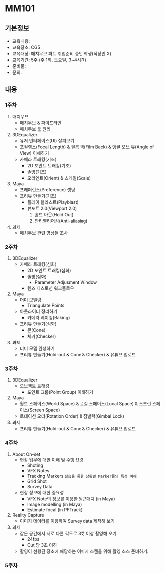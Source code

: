# MM101

## 기본정보
- 교육내용:
- 교육장소: CG5
- 교육대상: 매치무브 파트 취업준비 중인 학생(직장인 X)
- 교육기간: 5주 (주 1회, 토요일, 3~4시간)
- 준비물:
- 문의:

## 내용

### 1주차
1. 매치무브
    - 매치무브 & 파이프라인
    - 매치무브 툴 원리
1. 3DEqualizer
    - 유저 인터페이스(UI) 살펴보기
    - 포컬랭스(Focal Length) & 필름 백(Film Back) & 앵글 오브 뷰(Angle of View) 이해하기
    - 카메라 트래킹(기초)
        - 2D 포인트 트래킹(기초)
        - 솔빙(기초)
        - 오리엔트(Orient) & 스케일(Scale)
1. Maya
    - 프레퍼런스(Preference) 셋팅
    - 프리뷰 만들기(기초)
        - 플레이 블라스트(Playblast)
        - 뷰포트 2.0(Viewport 2.0)
            1. 홀드 아웃(Hold Out)
            1. 안티앨리어싱(Anti-aliasing)
1. 과제
    - 매치무브 관련 영상들 조사

### 2주차
1. 3DEqualizer
    - 카메라 트래킹(심화)
        - 2D 포인트 트래킹(심화)
        - 솔빙(심화)
            - Parameter Adjusment Window
        - 렌즈 디스토션 워크플로우
1. Maya
    - 더미 모델링
        - Triangulate Points
    - 아웃라이너 정리하기
        - 카메라 베이킹(Baking)
    - 프리뷰 만들기(심화)
        - 콘(Cone)
        - 체커(Checker)
1. 과제
    - 더미 모델 완성하기
    - 프리뷰 만들기(Hold-out & Cone & Checker) & 유튜브 업로드

### 3주차
1. 3DEqualizer
    - 오브젝트 트래킹
        - 포인트 그룹(Point Group) 이해하기
1. Maya
    - 월드 스페이스(World Space) & 로컬 스페이스(Local Space) & 스크린 스페이스(Screen Space)
    - 로테이션 오더(Rotation Order) & 짐벌락(Gimbal Lock)
1. 과제
    - 프리뷰 만들기(Hold-out & Cone & Checker) & 유튜브 업로드


### 4주차
1. About On-set
    - 현장 업무에 대한 이해 및 수행 요령
        - Shoting
        - VFX Notes
        - Tracking Markers
        ```실습을 통한 상황별 Marker들의 특성 이해```
        - Grid Shot
        - Survey Data
    - 현장 정보에 대한 중요성
        - VFX Note의 정보를 이용한 원근매치 (in Maya)
        - Image modelling (in Maya)
        - Estimate focal (in PFTrack)
1. Reality Capture
      - 이미지 데이터를 이용하여 Survey data 제작해 보기
1. 과제
    - 같은 공간에서 서로 다른 각도로 3컷 이상 촬영해 오기
        - 24fps
        - Cut 당 3초 이하  
    - 촬영이 선행된 장소에 해당하는 이미지 스캔을 위해 촬영 소스 준비하기.
    
### 5주차
